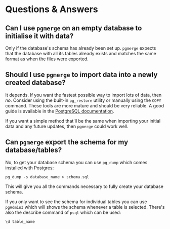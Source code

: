 # Questions & Answers

## Can I use `pgmerge` on an empty database to initialise it with data?

Only if the database's schema has already been set up. `pgmerge` expects that the database with all its tables already exists and matches the same format as when the files were exported.

## Should I use `pgmerge` to import data into a newly created database?

It depends. If you want the fastest possible way to import lots of data, then *no*. Consider using the built-in `pg_restore` utility or manually using the `COPY` command. These tools are more mature and should be very reliable. A good guide is available in the [PostgreSQL documentation][1].

If you want a simple method that'll be the same when importing your initial data and any future updates, then `pgmerge` could work well.

[1]: https://www.postgresql.org/docs/current/static/populate.html

## Can `pgmerge` export the schema for my database/tables?

No, to get your database schema you can use `pg_dump` which comes installed with Postgres:

    pg_dump -s database_name > schema.sql

This will give you all the commands necessary to fully create your database schema.

If you only want to see the schema for individual tables you can use `pgAdmin3` which will shows the schema whenever a table is selected. There's also the describe command of `psql` which can be used:

    \d table_name

